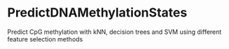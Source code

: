 # PredictDNAMethylationStates
Predict CpG methylation with kNN, decision trees and SVM using different feature selection methods
